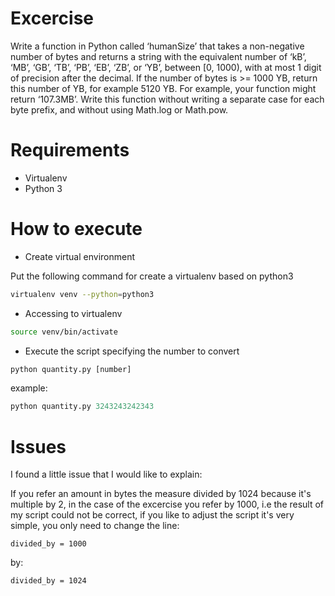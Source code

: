 # Excercise

Write a function in Python called ‘humanSize’ that takes a non-negative number of bytes and returns a string 
with the equivalent number of ‘kB’, ‘MB’, ‘GB’, ‘TB’, ‘PB’, ‘EB’, ‘ZB’, or ‘YB’, between [0, 1000), 
with at most 1 digit of precision after the decimal. If the number of bytes is >= 1000 YB, 
return this number of YB, for example 5120 YB. For example, your function might return ‘107.3MB’.
Write this function without writing a separate case for each byte prefix, and without using Math.log or Math.pow.

# Requirements
- Virtualenv
- Python 3

# How to execute 

- Create virtual environment

Put the following command for create a virtualenv based on python3

```bash
virtualenv venv --python=python3
```

- Accessing to virtualenv

```bash
source venv/bin/activate
```

- Execute the script specifying the number to convert

```python
python quantity.py [number]
```

example:

```python
python quantity.py 3243243242343
```

# Issues

I found a little issue that I would like to explain:

If you refer an amount in bytes the measure divided by 1024 because it's multiple by 2, in the case of the excercise 
you refer by 1000, i.e the result of my script could not be correct, if you like to adjust the script it's very simple, you only need to change the line:

    divided_by = 1000

by:

    divided_by = 1024